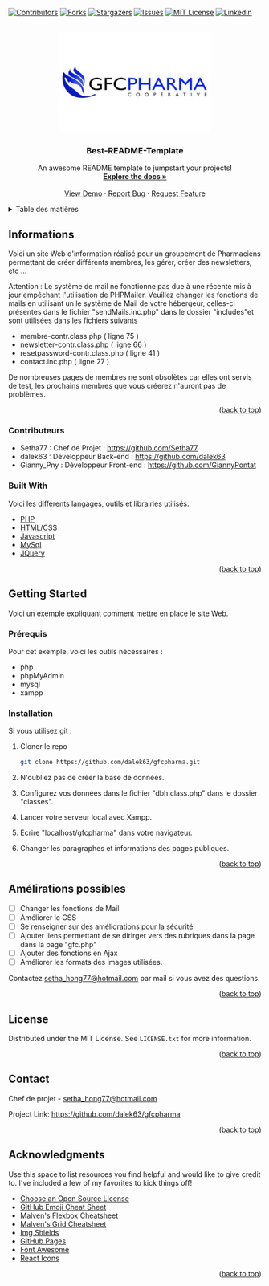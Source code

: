 <div id="top"></div>
<!--
*** Thanks for checking out the Best-README-Template. If you have a suggestion
*** that would make this better, please fork the repo and create a pull request
*** or simply open an issue with the tag "enhancement".
*** Don't forget to give the project a star!
*** Thanks again! Now go create something AMAZING! :D
-->



<!-- PROJECT SHIELDS -->
<!--
*** I'm using markdown "reference style" links for readability.
*** Reference links are enclosed in brackets [ ] instead of parentheses ( ).
*** See the bottom of this document for the declaration of the reference variables
*** for contributors-url, forks-url, etc. This is an optional, concise syntax you may use.
*** https://www.markdownguide.org/basic-syntax/#reference-style-links
-->
[![Contributors][contributors-shield]][contributors-url]
[![Forks][forks-shield]][forks-url]
[![Stargazers][stars-shield]][stars-url]
[![Issues][issues-shield]][issues-url]
[![MIT License][license-shield]][license-url]
[![LinkedIn][linkedin-shield]][linkedin-url]



<!-- PROJECT LOGO -->
<br />
<div align="center">
  <a href="https://github.com/othneildrew/Best-README-Template">
    <img src="content/images/Logo-GFC-Pharma.jpg" alt="Logo" >
  </a>

  <h3 align="center">Best-README-Template</h3>

  <p align="center">
    An awesome README template to jumpstart your projects!
    <br />
    <a href="https://github.com/othneildrew/Best-README-Template"><strong>Explore the docs »</strong></a>
    <br />
    <br />
    <a href="https://github.com/othneildrew/Best-README-Template">View Demo</a>
    ·
    <a href="https://github.com/othneildrew/Best-README-Template/issues">Report Bug</a>
    ·
    <a href="https://github.com/othneildrew/Best-README-Template/issues">Request Feature</a>
  </p>
</div>



<!-- TABLE OF CONTENTS -->
<details>
  <summary>Table des matières</summary>
  <ol>
    <li>
      <a href="#about-the-project">About The Project</a>
      <ul>
        <li><a href="#built-with">Built With</a></li>
      </ul>
    </li>
    <li>
      <a href="#getting-started">Getting Started</a>
      <ul>
        <li><a href="#prerequisites">Prerequisites</a></li>
        <li><a href="#installation">Installation</a></li>
      </ul>
    </li>
    <li><a href="#usage">Usage</a></li>
    <li><a href="#roadmap">Roadmap</a></li>
    <li><a href="#contributing">Contributing</a></li>
    <li><a href="#license">License</a></li>
    <li><a href="#contact">Contact</a></li>
    <li><a href="#acknowledgments">Acknowledgments</a></li>
  </ol>
</details>



<!-- ABOUT THE PROJECT -->
## Informations


Voici un site Web d'information réalisé pour un groupement de Pharmaciens permettant de créer différents membres, les gérer, créer des newsletters, etc ...

Attention : Le système de mail ne fonctionne pas due à une récente mis à jour empêchant l'utilisation de PHPMailer.
Veuillez changer les fonctions de mails en utilisant un le système de Mail de votre hébergeur, celles-ci présentes dans le fichier "sendMails.inc.php" dans le dossier "includes"et sont utilisées dans les fichiers suivants
- membre-contr.class.php  ( ligne 75 )
- newsletter-contr.class.php ( ligne 66 ) 
- resetpassword-contr.class.php ( ligne 41 ) 
- contact.inc.php ( ligne 27 )

De nombreuses pages de membres ne sont obsolètes car elles ont servis de test, les prochains membres que vous créerez n'auront pas de problèmes.

<p align="right">(<a href="#top">back to top</a>)</p>

### Contributeurs

- Setha77 : Chef de Projet : https://github.com/Setha77
- dalek63 : Développeur Back-end :  https://github.com/dalek63     
- Gianny_Pny : Développeur Front-end : https://github.com/GiannyPontat

### Built With

Voici les différents langages, outils et librairies utilisés.

* [PHP](https://www.php.net/)
* [HTML/CSS](https://html.com/)
* [Javascript](https://www.javascript.com/)
* [MySql](https://www.mysql.com/fr/)
* [JQuery](https://jquery.com)

<p align="right">(<a href="#top">back to top</a>)</p>



<!-- GETTING STARTED -->
## Getting Started

Voici un exemple expliquant comment mettre en place le site Web.

### Prérequis
Pour cet exemple, voici les outils nécessaires :
* php 
* phpMyAdmin
* mysql
* xampp

### Installation

Si vous utilisez git : 

1. Cloner le repo
   ```sh
   git clone https://github.com/dalek63/gfcpharma.git
   ```
2. N'oubliez pas de créer la base de données.

3. Configurez vos données dans le fichier "dbh.class.php" dans le dossier "classes".

4. Lancer votre serveur local avec Xampp.

5. Ecrire "localhost/gfcpharma" dans votre navigateur.

6. Changer les paragraphes et informations des pages publiques.

<p align="right">(<a href="#top">back to top</a>)</p>



<!-- ROADMAP -->
## Amélirations possibles

- [ ] Changer les fonctions de Mail 
- [ ] Améliorer le CSS 
- [ ] Se renseigner sur des améliorations pour la sécurité
- [ ] Ajouter liens permettant de se dirirger vers des rubriques dans la page dans la page "gfc.php"
- [ ] Ajouter des fonctions en Ajax
- [ ] Améliorer les formats des images utilisées.

Contactez setha_hong77@hotmail.com par mail si vous avez des questions.

<p align="right">(<a href="#top">back to top</a>)</p>


<!-- LICENSE -->
## License

Distributed under the MIT License. See `LICENSE.txt` for more information.

<p align="right">(<a href="#top">back to top</a>)</p>



<!-- CONTACT -->
## Contact

Chef de projet - setha_hong77@hotmail.com


Project Link: https://github.com/dalek63/gfcpharma

<p align="right">(<a href="#top">back to top</a>)</p>



<!-- ACKNOWLEDGMENTS -->
## Acknowledgments

Use this space to list resources you find helpful and would like to give credit to. I've included a few of my favorites to kick things off!

* [Choose an Open Source License](https://choosealicense.com)
* [GitHub Emoji Cheat Sheet](https://www.webpagefx.com/tools/emoji-cheat-sheet)
* [Malven's Flexbox Cheatsheet](https://flexbox.malven.co/)
* [Malven's Grid Cheatsheet](https://grid.malven.co/)
* [Img Shields](https://shields.io)
* [GitHub Pages](https://pages.github.com)
* [Font Awesome](https://fontawesome.com)
* [React Icons](https://react-icons.github.io/react-icons/search)

<p align="right">(<a href="#top">back to top</a>)</p>



<!-- MARKDOWN LINKS & IMAGES -->
<!-- https://www.markdownguide.org/basic-syntax/#reference-style-links -->
[contributors-shield]: https://img.shields.io/github/contributors/othneildrew/Best-README-Template.svg?style=for-the-badge
[contributors-url]: https://github.com/othneildrew/Best-README-Template/graphs/contributors
[forks-shield]: https://img.shields.io/github/forks/othneildrew/Best-README-Template.svg?style=for-the-badge
[forks-url]: https://github.com/othneildrew/Best-README-Template/network/members
[stars-shield]: https://img.shields.io/github/stars/othneildrew/Best-README-Template.svg?style=for-the-badge
[stars-url]: https://github.com/othneildrew/Best-README-Template/stargazers
[issues-shield]: https://img.shields.io/github/issues/othneildrew/Best-README-Template.svg?style=for-the-badge
[issues-url]: https://github.com/othneildrew/Best-README-Template/issues
[license-shield]: https://img.shields.io/github/license/othneildrew/Best-README-Template.svg?style=for-the-badge
[license-url]: https://github.com/othneildrew/Best-README-Template/blob/master/LICENSE.txt
[linkedin-shield]: https://img.shields.io/badge/-LinkedIn-black.svg?style=for-the-badge&logo=linkedin&colorB=555
[linkedin-url]: https://linkedin.com/in/othneildrew
[product-screenshot]: images/screenshot.png